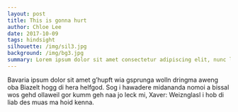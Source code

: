 ```yaml
---
layout: post
title: This is gonna hurt
author: Chloe Lee
date: 2017-10-09
tags: hindsight
silhouette: /img/sil3.jpg
background: /img/bg3.jpg
summary: Lorem ipsum dolor sit amet consectetur adipiscing elit, nunc lectus metus turpis augue donec, est sapien orci curae nisl arcu.
---
```


Bavaria ipsum dolor sit amet g’hupft wia gsprunga wolln dringma aweng oba Biazelt hogg di hera helfgod. Sog i hawadere midananda nomoi a bissal wos gehd ollaweil gor kumm geh naa jo leck mi, Xaver: Weiznglasl i hob di liab des muas ma hoid kenna.
